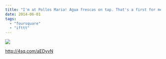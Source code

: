 ```yaml
---
title: "I'm at Pollos Maria! Agua frescas on tap. That's a first for me."
date: 2014-06-01
tags: 
  - "foursquare"
  - "ifttt"
---
```


![](images/1ojpdQs)  
  
http://4sq.com/aEDyvN
